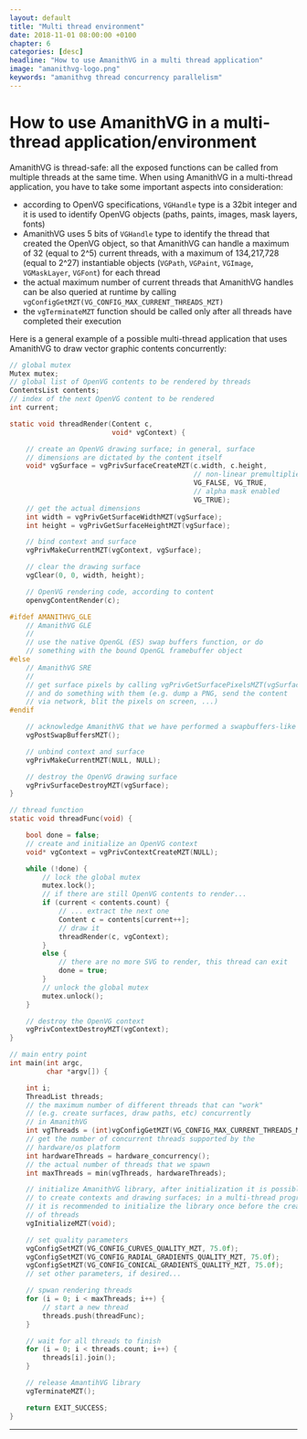 ```yaml
---
layout: default
title: "Multi thread environment"
date: 2018-11-01 08:00:00 +0100
chapter: 6
categories: [desc]
headline: "How to use AmanithVG in a multi thread application"
image: "amanithvg-logo.png"
keywords: "amanithvg thread concurrency parallelism"
---
```


# How to use AmanithVG in a multi-thread application/environment

AmanithVG is thread-safe: all the exposed functions can be called from multiple threads at the same time. When using AmanithVG in a multi-thread application, you have to take some important aspects into consideration:

- according to OpenVG specifications, `VGHandle` type is a 32bit integer and it is used to identify OpenVG objects (paths, paints, images, mask layers, fonts)
- AmanithVG uses 5 bits of `VGHandle` type to identify the thread that created the OpenVG object, so that AmanithVG can handle a maximum of 32 (equal to 2^5) current threads, with a maximum of 134,217,728 (equal to 2^27) instantiable objects (`VGPath`, `VGPaint`, `VGImage`, `VGMaskLayer`, `VGFont`) for each thread
- the actual maximum number of current threads that AmanithVG handles can be also queried at runtime by calling `vgConfigGetMZT(VG_CONFIG_MAX_CURRENT_THREADS_MZT)`
- the `vgTerminateMZT` function should be called only after all threads have completed their execution

Here is a general example of a possible multi-thread application that uses AmanithVG to draw vector graphic contents concurrently:

```c
// global mutex
Mutex mutex;
// global list of OpenVG contents to be rendered by threads
ContentsList contents;
// index of the next OpenVG content to be rendered
int current;

static void threadRender(Content c,
                         void* vgContext) {

    // create an OpenVG drawing surface; in general, surface
    // dimensions are dictated by the content itself
    void* vgSurface = vgPrivSurfaceCreateMZT(c.width, c.height,
                                             // non-linear premultiplied color space
                                             VG_FALSE, VG_TRUE,
                                             // alpha mask enabled
                                             VG_TRUE);
    // get the actual dimensions
    int width = vgPrivGetSurfaceWidthMZT(vgSurface);
    int height = vgPrivGetSurfaceHeightMZT(vgSurface);

    // bind context and surface
    vgPrivMakeCurrentMZT(vgContext, vgSurface);

    // clear the drawing surface
    vgClear(0, 0, width, height);

    // OpenVG rendering code, according to content
    openvgContentRender(c);

#ifdef AMANITHVG_GLE
    // AmanithVG GLE
    //
    // use the native OpenGL (ES) swap buffers function, or do
    // something with the bound OpenGL framebuffer object
#else
    // AmanithVG SRE
    //
    // get surface pixels by calling vgPrivGetSurfacePixelsMZT(vgSurface)
    // and do something with them (e.g. dump a PNG, send the content
    // via network, blit the pixels on screen, ...)
#endif

    // acknowledge AmanithVG that we have performed a swapbuffers-like operation
    vgPostSwapBuffersMZT();

    // unbind context and surface
    vgPrivMakeCurrentMZT(NULL, NULL);

    // destroy the OpenVG drawing surface
    vgPrivSurfaceDestroyMZT(vgSurface);
}

// thread function
static void threadFunc(void) {

    bool done = false;
    // create and initialize an OpenVG context
    void* vgContext = vgPrivContextCreateMZT(NULL);

    while (!done) {
        // lock the global mutex
        mutex.lock();
        // if there are still OpenVG contents to render...
        if (current < contents.count) {
            // ... extract the next one
            Content c = contents[current++];
            // draw it
            threadRender(c, vgContext);
        }
        else {
            // there are no more SVG to render, this thread can exit
            done = true;
        }
        // unlock the global mutex
        mutex.unlock();
    }

    // destroy the OpenVG context
    vgPrivContextDestroyMZT(vgContext);
}

// main entry point
int main(int argc,
         char *argv[]) {

    int i;
    ThreadList threads;
    // the maximum number of different threads that can "work"
    // (e.g. create surfaces, draw paths, etc) concurrently
    // in AmanithVG
    int vgThreads = (int)vgConfigGetMZT(VG_CONFIG_MAX_CURRENT_THREADS_MZT);
    // get the number of concurrent threads supported by the
    // hardware/os platform
    int hardwareThreads = hardware_concurrency();
    // the actual number of threads that we spawn
    int maxThreads = min(vgThreads, hardwareThreads);

    // initialize AmanithVG library, after initialization it is possible
    // to create contexts and drawing surfaces; in a multi-thread program
    // it is recommended to initialize the library once before the creation
    // of threads
    vgInitializeMZT(void);

    // set quality parameters
    vgConfigSetMZT(VG_CONFIG_CURVES_QUALITY_MZT, 75.0f);
    vgConfigSetMZT(VG_CONFIG_RADIAL_GRADIENTS_QUALITY_MZT, 75.0f);
    vgConfigSetMZT(VG_CONFIG_CONICAL_GRADIENTS_QUALITY_MZT, 75.0f);
    // set other parameters, if desired...

    // spwan rendering threads
    for (i = 0; i < maxThreads; i++) {
        // start a new thread
        threads.push(threadFunc);
    }

    // wait for all threads to finish
    for (i = 0; i < threads.count; i++) {
        threads[i].join();
    }

    // release AmantihVG library
    vgTerminateMZT();

    return EXIT_SUCCESS;
}
```

---
